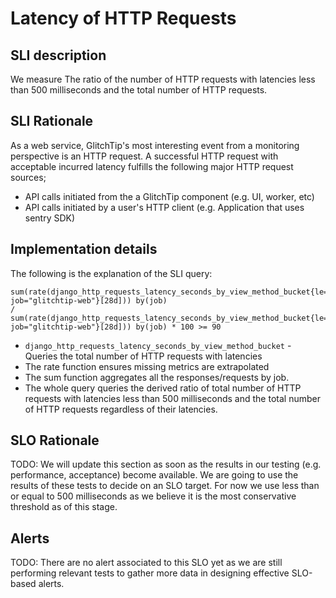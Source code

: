 # Latency of HTTP Requests

## SLI description
We measure The ratio of the number of HTTP requests with latencies less than 500 milliseconds and the total number of HTTP requests.

## SLI Rationale

As a web service, GlitchTip's most interesting event from a monitoring perspective is an HTTP request. A successful HTTP request with acceptable incurred latency fulfills the following major HTTP request sources;

* API calls initiated from the a GlitchTip component (e.g. UI, worker, etc)
* API calls initiated by a user's HTTP client (e.g. Application that uses sentry SDK)


## Implementation details

The following is the explanation of the SLI query:

    sum(rate(django_http_requests_latency_seconds_by_view_method_bucket{le="0.5", job="glitchtip-web"}[28d])) by(job)
    /
    sum(rate(django_http_requests_latency_seconds_by_view_method_bucket{le="+Inf", job="glitchtip-web"}[28d])) by(job) * 100 >= 90


* `django_http_requests_latency_seconds_by_view_method_bucket` - Queries the total number of HTTP requests with latencies
* The rate function ensures missing metrics are extrapolated
* The sum function aggregates all the responses/requests by job.
* The whole query queries the derived ratio of total number of HTTP requests with latencies less than 500 milliseconds and the total number of HTTP requests regardless of their latencies.

## SLO Rationale

TODO: We will update this section as soon as the results in our testing (e.g. performance, acceptance) become available. We are going to use the results of these tests to decide on an SLO target. For now we use less than or equal to 500 milliseconds as we believe it is the most conservative threshold as of this stage.

## Alerts

TODO: There are no alert associated to this SLO yet as we are still performing relevant tests to gather more data in designing effective SLO-based alerts.
